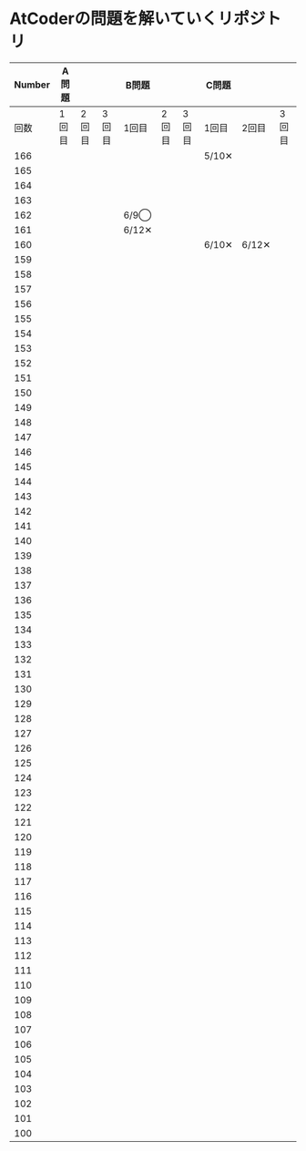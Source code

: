 # AtCoderの問題を解いていくリポジトリ

|Number|A問題|||B問題|||C問題|||
|---|---|---|---|---|---|---|---|---|---|
|回数|1回目|2回目|3回目|1回目|2回目|3回目|1回目|2回目|3回目|
|166|||||||5/10✕|||
|165||||||||||
|164||||||||||
|163||||||||||
|162||||6/9◯||||||
|161||||6/12✕||||||
|160|||||||6/10✕|6/12✕||
|159||||||||||
|158||||||||||
|157||||||||||
|156||||||||||
|155||||||||||
|154||||||||||
|153||||||||||
|152||||||||||
|151||||||||||
|150||||||||||
|149||||||||||
|148||||||||||
|147||||||||||
|146||||||||||
|145||||||||||
|144||||||||||
|143||||||||||
|142||||||||||
|141||||||||||
|140||||||||||
|139||||||||||
|138||||||||||
|137||||||||||
|136||||||||||
|135||||||||||
|134||||||||||
|133||||||||||
|132||||||||||
|131||||||||||
|130||||||||||
|129||||||||||
|128||||||||||
|127||||||||||
|126||||||||||
|125||||||||||
|124||||||||||
|123||||||||||
|122||||||||||
|121||||||||||
|120||||||||||
|119||||||||||
|118||||||||||
|117||||||||||
|116||||||||||
|115||||||||||
|114||||||||||
|113||||||||||
|112||||||||||
|111||||||||||
|110||||||||||
|109||||||||||
|108||||||||||
|107||||||||||
|106||||||||||
|105||||||||||
|104||||||||||
|103||||||||||
|102||||||||||
|101||||||||||
|100||||||||||
